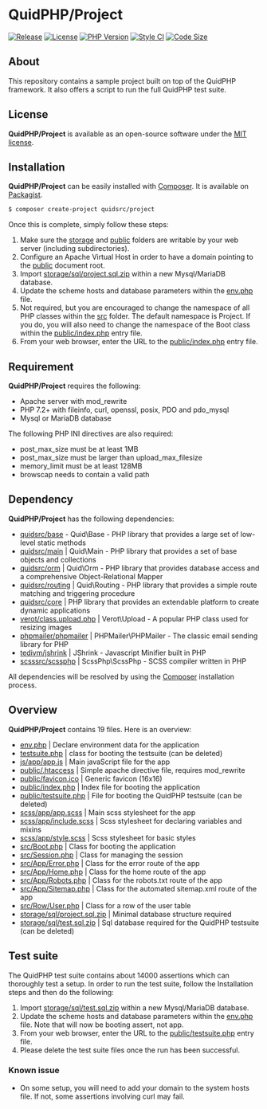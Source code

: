 # QuidPHP/Project
[![Release](https://img.shields.io/github/v/release/quidsrc/project)](https://packagist.org/packages/quidsrc/project)
[![License](https://img.shields.io/github/license/quidsrc/project)](https://github.com/quidsrc/project/blob/master/LICENSE)
[![PHP Version](https://img.shields.io/packagist/php-v/quidsrc/project)](https://www.php.net)
[![Style CI](https://styleci.io/repos/203834987/shield)](https://styleci.io)
[![Code Size](https://img.shields.io/github/languages/code-size/quidsrc/project)](https://github.com/quidsrc/project)

## About
This repository contains a sample project built on top of the QuidPHP framework. It also offers a script to run the full QuidPHP test suite.

## License
**QuidPHP/Project** is available as an open-source software under the [MIT license](LICENSE).

## Installation
**QuidPHP/Project** can be easily installed with [Composer](https://getcomposer.org). It is available on [Packagist](https://packagist.org/packages/quidsrc/project).
``` bash
$ composer create-project quidsrc/project
```

Once this is complete, simply follow these steps:
1. Make sure the [storage](storage) and [public](public) folders are writable by your web server (including subdirectories).
2. Configure an Apache Virtual Host in order to have a domain pointing to the [public](public) document root.
3. Import [storage/sql/project.sql.zip](storage/sql/project.sql.zip) within a new Mysql/MariaDB database.
4. Update the scheme hosts and database parameters within the [env.php](env.php) file.
5. Not required, but you are encouraged to change the namespace of all PHP classes within the [src](src) folder. The default namespace is Project. If you do, you will also need to change the namespace of the Boot class within the [public/index.php](public/index.php) entry file.
6. From your web browser, enter the URL to the [public/index.php](public/index.php) entry file.

## Requirement
**QuidPHP/Project** requires the following:
- Apache server with mod_rewrite
- PHP 7.2+ with fileinfo, curl, openssl, posix, PDO and pdo_mysql
- Mysql or MariaDB database

The following PHP INI directives are also required:
- post_max_size must be at least 1MB
- post_max_size must be larger than upload_max_filesize
- memory_limit must be at least 128MB
- browscap needs to contain a valid path 

## Dependency
**QuidPHP/Project** has the following dependencies:
- [quidsrc/base](https://github.com/quidsrc/base) - Quid\Base - PHP library that provides a large set of low-level static methods
- [quidsrc/main](https://github.com/quidsrc/main) | Quid\Main - PHP library that provides a set of base objects and collections 
- [quidsrc/orm](https://github.com/quidsrc/orm) | Quid\Orm - PHP library that provides database access and a comprehensive Object-Relational Mapper
- [quidsrc/routing](https://github.com/quidsrc/routing) | Quid\Routing - PHP library that provides a simple route matching and triggering procedure
- [quidsrc/core](https://github.com/quidsrc/core) | PHP library that provides an extendable platform to create dynamic applications
- [verot/class.upload.php](https://github.com/verot/class.upload.php) | Verot\Upload - A popular PHP class used for resizing images
- [phpmailer/phpmailer](https://github.com/phpmailer/phpmailer) | PHPMailer\PHPMailer - The classic email sending library for PHP
- [tedivm/jshrink](https://github.com/tedious/JShrink) | JShrink - Javascript Minifier built in PHP
- [scsssrc/scssphp](https://github.com/scsssrc/scssphp) | ScssPhp\ScssPhp - SCSS compiler written in PHP

All dependencies will be resolved by using the [Composer](https://getcomposer.org) installation process.

## Overview
**QuidPHP/Project** contains 19 files. Here is an overview:
- [env.php](env.php) | Declare environment data for the application
- [testsuite.php](testsuite.php) | class for booting the testsuite (can be deleted)
- [js/app/app.js](js/app/app.js) | Main javaScript file for the app
- [public/.htaccess](public/.htaccess) | Simple apache directive file, requires mod_rewrite
- [public/favicon.ico](public/favicon.ico) | Generic favicon (16x16)
- [public/index.php](public/index.php) | Index file for booting the application
- [public/testsuite.php](public/testsuite.php) | File for booting the QuidPHP testsuite (can be deleted)
- [scss/app/app.scss](scss/app/app.scss) | Main scss stylesheet for the app
- [scss/app/include.scss](scss/app/include.scss) | Scss stylesheet for declaring variables and mixins
- [scss/app/style.scss](scss/app/style.scss) | Scss stylesheet for basic styles
- [src/Boot.php](src/Boot.php) | Class for booting the application
- [src/Session.php](src/Session.php) | Class for managing the session
- [src/App/Error.php](src/App/Error.php) | Class for the error route of the app
- [src/App/Home.php](src/App/Home.php) | Class for the home route of the app
- [src/App/Robots.php](src/App/Robots.php) | Class for the robots.txt route of the app
- [src/App/Sitemap.php](src/App/Sitemap.php) | Class for the automated sitemap.xml route of the app
- [src/Row/User.php](src/Row/User.php) | Class for a row of the user table
- [storage/sql/project.sql.zip](storage/sql/project.sql.zip) | Minimal database structure required
- [storage/sql/test.sql.zip](storage/sql/test.sql.zip) | Sql database required for the QuidPHP testsuite (can be deleted)

## Test suite
The QuidPHP test suite contains about 14000 assertions which can thoroughly test a setup. In order to run the test suite, follow the Installation steps and then do the following:
1. Import [storage/sql/test.sql.zip](storage/sql/test.sql.zip) within a new Mysql/MariaDB database.
2. Update the scheme hosts and database parameters within the [env.php](env.php) file. Note that will now be booting assert, not app.
3. From your web browser, enter the URL to the [public/testsuite.php](public/testsuite.php) entry file.
4. Please delete the test suite files once the run has been successful.

### Known issue
- On some setup, you will need to add your domain to the system hosts file. If not, some assertions involving curl may fail.